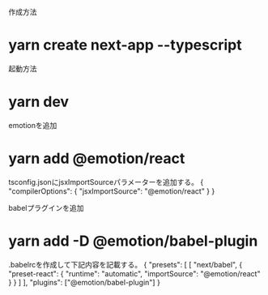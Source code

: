 作成方法
# yarn create next-app --typescript

起動方法
# yarn dev

emotionを追加
# yarn add @emotion/react

tsconfig.jsonにjsxImportSourceパラメーターを追加する。
{
  "compilerOptions": {
    "jsxImportSource": "@emotion/react"
  }
}

babelプラグインを追加
# yarn add -D @emotion/babel-plugin

.babelrcを作成して下記内容を記載する。
{
  "presets": [
    [
      "next/babel",
      {
        "preset-react": {
          "runtime": "automatic",
          "importSource": "@emotion/react"
        }
      }
    ]
  ],
  "plugins": ["@emotion/babel-plugin"]
}